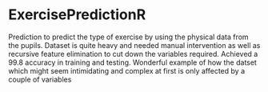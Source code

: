 # ExercisePredictionR
 Prediction to predict the type of exercise by using  the physical data from the pupils. Dataset is quite heavy and needed manual intervention as well as recursive feature elimination to cut down the variables required. Achieved a 99.8 accuracy in training and testing. Wonderful example of how the datset which might seem intimidating and complex at first is only affected by a couple of variables
